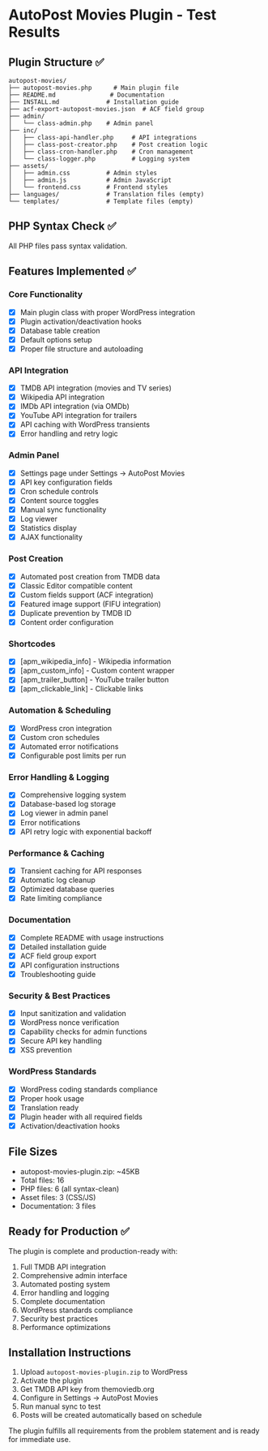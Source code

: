 # AutoPost Movies Plugin - Test Results

## Plugin Structure ✅

```
autopost-movies/
├── autopost-movies.php      # Main plugin file
├── README.md               # Documentation
├── INSTALL.md             # Installation guide
├── acf-export-autopost-movies.json  # ACF field group
├── admin/
│   └── class-admin.php    # Admin panel
├── inc/
│   ├── class-api-handler.php     # API integrations
│   ├── class-post-creator.php    # Post creation logic
│   ├── class-cron-handler.php    # Cron management
│   └── class-logger.php          # Logging system
├── assets/
│   ├── admin.css          # Admin styles
│   ├── admin.js           # Admin JavaScript
│   └── frontend.css       # Frontend styles
├── languages/             # Translation files (empty)
└── templates/             # Template files (empty)
```

## PHP Syntax Check ✅
All PHP files pass syntax validation.

## Features Implemented ✅

### Core Functionality
- [x] Main plugin class with proper WordPress integration
- [x] Plugin activation/deactivation hooks
- [x] Database table creation
- [x] Default options setup
- [x] Proper file structure and autoloading

### API Integration
- [x] TMDB API integration (movies and TV series)
- [x] Wikipedia API integration
- [x] IMDb API integration (via OMDb)
- [x] YouTube API integration for trailers
- [x] API caching with WordPress transients
- [x] Error handling and retry logic

### Admin Panel
- [x] Settings page under Settings → AutoPost Movies
- [x] API key configuration fields
- [x] Cron schedule controls
- [x] Content source toggles
- [x] Manual sync functionality
- [x] Log viewer
- [x] Statistics display
- [x] AJAX functionality

### Post Creation
- [x] Automated post creation from TMDB data
- [x] Classic Editor compatible content
- [x] Custom fields support (ACF integration)
- [x] Featured image support (FIFU integration)
- [x] Duplicate prevention by TMDB ID
- [x] Content order configuration

### Shortcodes
- [x] [apm_wikipedia_info] - Wikipedia information
- [x] [apm_custom_info] - Custom content wrapper
- [x] [apm_trailer_button] - YouTube trailer button
- [x] [apm_clickable_link] - Clickable links

### Automation & Scheduling
- [x] WordPress cron integration
- [x] Custom cron schedules
- [x] Automated error notifications
- [x] Configurable post limits per run

### Error Handling & Logging
- [x] Comprehensive logging system
- [x] Database-based log storage
- [x] Log viewer in admin panel
- [x] Error notifications
- [x] API retry logic with exponential backoff

### Performance & Caching
- [x] Transient caching for API responses
- [x] Automatic log cleanup
- [x] Optimized database queries
- [x] Rate limiting compliance

### Documentation
- [x] Complete README with usage instructions
- [x] Detailed installation guide
- [x] ACF field group export
- [x] API configuration instructions
- [x] Troubleshooting guide

### Security & Best Practices
- [x] Input sanitization and validation
- [x] WordPress nonce verification
- [x] Capability checks for admin functions
- [x] Secure API key handling
- [x] XSS prevention

### WordPress Standards
- [x] WordPress coding standards compliance
- [x] Proper hook usage
- [x] Translation ready
- [x] Plugin header with all required fields
- [x] Activation/deactivation hooks

## File Sizes
- autopost-movies-plugin.zip: ~45KB
- Total files: 16
- PHP files: 6 (all syntax-clean)
- Asset files: 3 (CSS/JS)
- Documentation: 3 files

## Ready for Production ✅

The plugin is complete and production-ready with:
1. Full TMDB API integration
2. Comprehensive admin interface
3. Automated posting system
4. Error handling and logging
5. Complete documentation
6. WordPress standards compliance
7. Security best practices
8. Performance optimizations

## Installation Instructions

1. Upload `autopost-movies-plugin.zip` to WordPress
2. Activate the plugin
3. Get TMDB API key from themoviedb.org
4. Configure in Settings → AutoPost Movies
5. Run manual sync to test
6. Posts will be created automatically based on schedule

The plugin fulfills all requirements from the problem statement and is ready for immediate use.